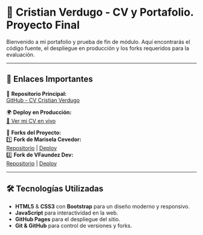 # 🚀 Cristian Verdugo - CV y Portafolio.  Proyecto Final

Bienvenido a mi portafolio y prueba de fin de módulo. Aquí encontrarás el código fuente, el despliegue en producción y los forks requeridos para la evaluación.

---

## 📌 **Enlaces Importantes**
🔗 **Repositorio Principal:**  
[GitHub - CV Cristian Verdugo](https://github.com/Cristian-Verdugo/cristian-verdugo.github.io)  

🌍 **Deploy en Producción:**  
[🔴 Ver mi CV en vivo](https://cristian-verdugo.github.io/)  

🔀 **Forks del Proyecto:**  
1️⃣ **Fork de Marisela Cevedor:**  
   [Repositorio](https://github.com/Cristian-Verdugo/mariselacevedor.github.io) | [Deploy](https://mariselacevedor.github.io/)  
2️⃣ **Fork de VFaundez Dev:**  
   [Repositorio](https://github.com/Cristian-Verdugo/vfaundez-dev.github.io) | [Deploy](https://vfaundez-dev.github.io/)  

---

## 🛠️ **Tecnologías Utilizadas**
- **HTML5** & **CSS3** con **Bootstrap** para un diseño moderno y responsivo.
- **JavaScript** para interactividad en la web.
- **GitHub Pages** para el despliegue del sitio.
- **Git & GitHub** para control de versiones y forks.